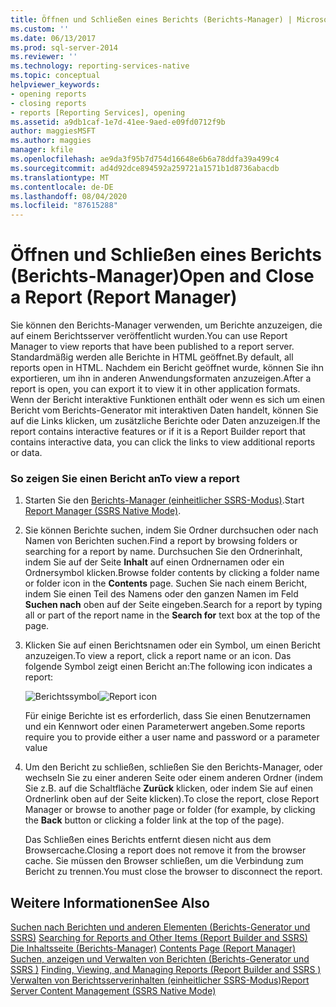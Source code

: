 ```yaml
---
title: Öffnen und Schließen eines Berichts (Berichts-Manager) | Microsoft-Dokumentation
ms.custom: ''
ms.date: 06/13/2017
ms.prod: sql-server-2014
ms.reviewer: ''
ms.technology: reporting-services-native
ms.topic: conceptual
helpviewer_keywords:
- opening reports
- closing reports
- reports [Reporting Services], opening
ms.assetid: a9db1caf-1e7d-41ee-9aed-e09fd0712f9b
author: maggiesMSFT
ms.author: maggies
manager: kfile
ms.openlocfilehash: ae9da3f95b7d754d16648e6b6a78ddfa39a499c4
ms.sourcegitcommit: ad4d92dce894592a259721a1571b1d8736abacdb
ms.translationtype: MT
ms.contentlocale: de-DE
ms.lasthandoff: 08/04/2020
ms.locfileid: "87615288"
---
```

# <a name="open-and-close-a-report-report-manager"></a><span data-ttu-id="5d0d1-102">Öffnen und Schließen eines Berichts (Berichts-Manager)</span><span class="sxs-lookup"><span data-stu-id="5d0d1-102">Open and Close a Report (Report Manager)</span></span>
  <span data-ttu-id="5d0d1-103">Sie können den Berichts-Manager verwenden, um Berichte anzuzeigen, die auf einem Berichtsserver veröffentlicht wurden.</span><span class="sxs-lookup"><span data-stu-id="5d0d1-103">You can use Report Manager to view reports that have been published to a report server.</span></span> <span data-ttu-id="5d0d1-104">Standardmäßig werden alle Berichte in HTML geöffnet.</span><span class="sxs-lookup"><span data-stu-id="5d0d1-104">By default, all reports open in HTML.</span></span> <span data-ttu-id="5d0d1-105">Nachdem ein Bericht geöffnet wurde, können Sie ihn exportieren, um ihn in anderen Anwendungsformaten anzuzeigen.</span><span class="sxs-lookup"><span data-stu-id="5d0d1-105">After a report is open, you can export it to view it in other application formats.</span></span> <span data-ttu-id="5d0d1-106">Wenn der Bericht interaktive Funktionen enthält oder wenn es sich um einen Bericht vom Berichts-Generator mit interaktiven Daten handelt, können Sie auf die Links klicken, um zusätzliche Berichte oder Daten anzuzeigen.</span><span class="sxs-lookup"><span data-stu-id="5d0d1-106">If the report contains interactive features or if it is a Report Builder report that contains interactive data, you can click the links to view additional reports or data.</span></span>  
  
### <a name="to-view-a-report"></a><span data-ttu-id="5d0d1-107">So zeigen Sie einen Bericht an</span><span class="sxs-lookup"><span data-stu-id="5d0d1-107">To view a report</span></span>  
  
1.  <span data-ttu-id="5d0d1-108">Starten Sie den [Berichts-Manager &#40;einheitlicher SSRS-Modus&#41;](../report-manager-ssrs-native-mode.md).</span><span class="sxs-lookup"><span data-stu-id="5d0d1-108">Start [Report Manager  &#40;SSRS Native Mode&#41;](../report-manager-ssrs-native-mode.md).</span></span>  
  
2.  <span data-ttu-id="5d0d1-109">Sie können Berichte suchen, indem Sie Ordner durchsuchen oder nach Namen von Berichten suchen.</span><span class="sxs-lookup"><span data-stu-id="5d0d1-109">Find a report by browsing folders or searching for a report by name.</span></span> <span data-ttu-id="5d0d1-110">Durchsuchen Sie den Ordnerinhalt, indem Sie auf der Seite **Inhalt** auf einen Ordnernamen oder ein Ordnersymbol klicken.</span><span class="sxs-lookup"><span data-stu-id="5d0d1-110">Browse folder contents by clicking a folder name or folder icon in the **Contents** page.</span></span> <span data-ttu-id="5d0d1-111">Suchen Sie nach einem Bericht, indem Sie einen Teil des Namens oder den ganzen Namen im Feld **Suchen nach** oben auf der Seite eingeben.</span><span class="sxs-lookup"><span data-stu-id="5d0d1-111">Search for a report by typing all or part of the report name in the **Search for** text box at the top of the page.</span></span>  
  
3.  <span data-ttu-id="5d0d1-112">Klicken Sie auf einen Berichtsnamen oder ein Symbol, um einen Bericht anzuzeigen.</span><span class="sxs-lookup"><span data-stu-id="5d0d1-112">To view a report, click a report name or an icon.</span></span> <span data-ttu-id="5d0d1-113">Das folgende Symbol zeigt einen Bericht an:</span><span class="sxs-lookup"><span data-stu-id="5d0d1-113">The following icon indicates a report:</span></span>  
  
     <span data-ttu-id="5d0d1-114">![Berichtssymbol](../media/hlp-16doc.gif "Berichtssymbol")</span><span class="sxs-lookup"><span data-stu-id="5d0d1-114">![Report icon](../media/hlp-16doc.gif "Report icon")</span></span>  
  
     <span data-ttu-id="5d0d1-115">Für einige Berichte ist es erforderlich, dass Sie einen Benutzernamen und ein Kennwort oder einen Parameterwert angeben.</span><span class="sxs-lookup"><span data-stu-id="5d0d1-115">Some reports require you to provide either a user name and password or a parameter value</span></span>  
  
4.  <span data-ttu-id="5d0d1-116">Um den Bericht zu schließen, schließen Sie den Berichts-Manager, oder wechseln Sie zu einer anderen Seite oder einem anderen Ordner (indem Sie z.B. auf die Schaltfläche **Zurück** klicken, oder indem Sie auf einen Ordnerlink oben auf der Seite klicken).</span><span class="sxs-lookup"><span data-stu-id="5d0d1-116">To close the report, close Report Manager or browse to another page or folder (for example, by clicking the **Back** button or clicking a folder link at the top of the page).</span></span>  
  
     <span data-ttu-id="5d0d1-117">Das Schließen eines Berichts entfernt diesen nicht aus dem Browsercache.</span><span class="sxs-lookup"><span data-stu-id="5d0d1-117">Closing a report does not remove it from the browser cache.</span></span> <span data-ttu-id="5d0d1-118">Sie müssen den Browser schließen, um die Verbindung zum Bericht zu trennen.</span><span class="sxs-lookup"><span data-stu-id="5d0d1-118">You must close the browser to disconnect the report.</span></span>  
  
## <a name="see-also"></a><span data-ttu-id="5d0d1-119">Weitere Informationen</span><span class="sxs-lookup"><span data-stu-id="5d0d1-119">See Also</span></span>  
 <span data-ttu-id="5d0d1-120">[Suchen nach Berichten und anderen Elementen &#40;Berichts-Generator und SSRS&#41;](../report-builder/searching-for-reports-and-other-items-report-builder-and-ssrs.md) </span><span class="sxs-lookup"><span data-stu-id="5d0d1-120">[Searching for Reports and Other Items &#40;Report Builder  and SSRS&#41;](../report-builder/searching-for-reports-and-other-items-report-builder-and-ssrs.md) </span></span>  
 <span data-ttu-id="5d0d1-121">[Die Inhaltsseite &#40;Berichts-Manager&#41;](../contents-page-report-manager.md) </span><span class="sxs-lookup"><span data-stu-id="5d0d1-121">[Contents Page &#40;Report Manager&#41;](../contents-page-report-manager.md) </span></span>  
 <span data-ttu-id="5d0d1-122">[Suchen, anzeigen und Verwalten von Berichten &#40;Berichts-Generator und SSRS &#41;](../report-builder/finding-viewing-and-managing-reports-report-builder-and-ssrs.md) </span><span class="sxs-lookup"><span data-stu-id="5d0d1-122">[Finding, Viewing, and Managing Reports &#40;Report Builder and SSRS &#41;](../report-builder/finding-viewing-and-managing-reports-report-builder-and-ssrs.md) </span></span>  
 [<span data-ttu-id="5d0d1-123">Verwalten von Berichtsserverinhalten &#40;einheitlicher SSRS-Modus&#41;</span><span class="sxs-lookup"><span data-stu-id="5d0d1-123">Report Server Content Management &#40;SSRS Native Mode&#41;</span></span>](../report-server/report-server-content-management-ssrs-native-mode.md)  
  
  
